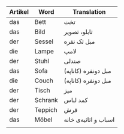 
| Artikel | Word    | Translation           |
| ------- | ------- | --------------------- |
| das     | Bett    | تخت                   |
| das     | Bild    | تابلو، تصویر          |
| der     | Sessel  | مبل تک نفره           |
| die     | Lampe   | لامپ                  |
| der     | Stuhl   | صندلی                 |
| das     | Sofa    | مبل دونفره (کاناپه)   |
| die     | Couch   | مبل دونفره (کاناپه)   |
| der     | Tisch   | میز                   |
| der     | Schrank | کمد لباس              |
| der     | Teppich | فرش                   |
| das     | Möbel   | اسباب و اثاثیه‌ی خانه |
|         |         |                       |
